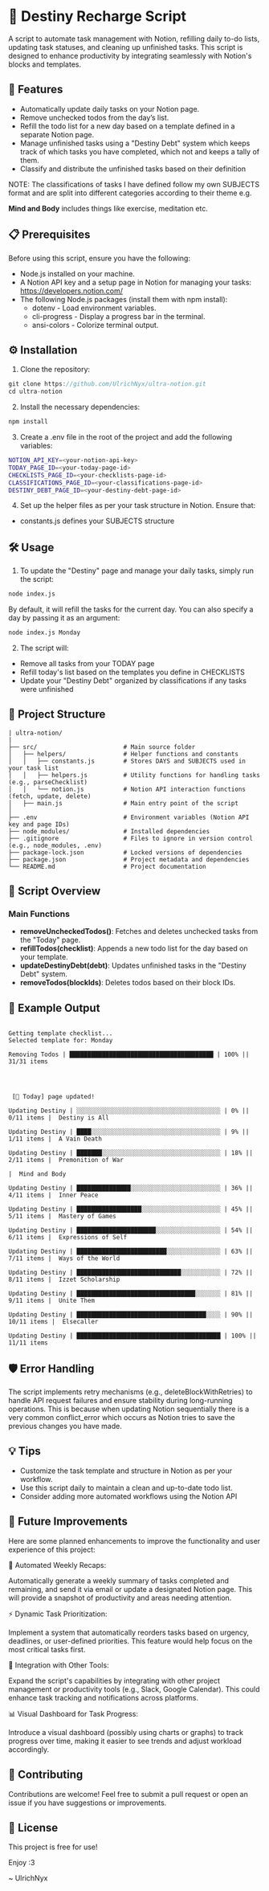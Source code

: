 # 📝 Destiny Recharge Script

A script to automate task management with Notion, refilling daily to-do lists, updating task statuses, and cleaning up unfinished tasks. This script is designed to enhance productivity by integrating seamlessly with Notion's blocks and templates.

## 🚀 Features

- Automatically update daily tasks on your Notion page.
- Remove unchecked todos from the day’s list.
- Refill the todo list for a new day based on a template defined in a separate Notion page.
- Manage unfinished tasks using a "Destiny Debt" system which keeps track of which tasks you have completed, which not and keeps a tally of them.
- Classify and distribute the unfinished tasks based on their definition

NOTE: The classifications of tasks I have defined follow my own SUBJECTS format and are split into different categories according to their theme e.g.

**Mind and Body** includes things like exercise, meditation etc.

## 📋 Prerequisites

Before using this script, ensure you have the following:

- Node.js installed on your machine.
- A Notion API key and a setup page in Notion for managing your tasks: https://developers.notion.com/
- The following Node.js packages (install them with npm install):
  - dotenv - Load environment variables.
  - cli-progress - Display a progress bar in the terminal.
  - ansi-colors - Colorize terminal output.

## ⚙️ Installation

1. Clone the repository:

```js
git clone https://github.com/UlrichNyx/ultra-notion.git
cd ultra-notion
```

2. Install the necessary dependencies:

```js
npm install
```

3. Create a .env file in the root of the project and add the following variables:

```bash
NOTION_API_KEY=<your-notion-api-key>
TODAY_PAGE_ID=<your-today-page-id>
CHECKLISTS_PAGE_ID=<your-checklists-page-id>
CLASSIFICATIONS_PAGE_ID=<your-classifications-page-id>
DESTINY_DEBT_PAGE_ID=<your-destiny-debt-page-id>
```

4. Set up the helper files as per your task structure in Notion. Ensure that:

- constants.js defines your SUBJECTS structure

## 🛠️ Usage

1. To update the "Destiny" page and manage your daily tasks, simply run the script:

```bash
node index.js
```

By default, it will refill the tasks for the current day. You can also specify a day by passing it as an argument:

```bash
node index.js Monday
```

2. The script will:

- Remove all tasks from your TODAY page
- Refill today's list based on the templates you define in CHECKLISTS
- Update your "Destiny Debt" organized by classifications if any tasks were unfinished

## 📂 Project Structure

```
| ultra-notion/
|
├── src/                        # Main source folder
│   ├── helpers/                # Helper functions and constants
│   │   ├── constants.js        # Stores DAYS and SUBJECTS used in your task list
│   │   ├── helpers.js          # Utility functions for handling tasks (e.g., parseChecklist)
│   │   └── notion.js           # Notion API interaction functions (fetch, update, delete)
│   ├── main.js                 # Main entry point of the script
│
├── .env                        # Environment variables (Notion API key and page IDs)
├── node_modules/               # Installed dependencies
├── .gitignore                  # Files to ignore in version control (e.g., node_modules, .env)
├── package-lock.json           # Locked versions of dependencies
├── package.json                # Project metadata and dependencies
└── README.md                   # Project documentation
```

## 📝 Script Overview

### Main Functions

- **removeUncheckedTodos()**: Fetches and deletes unchecked tasks from the "Today" page.
- **refillTodos(checklist)**: Appends a new todo list for the day based on your template.
- **updateDestinyDebt(debt)**: Updates unfinished tasks in the "Destiny Debt" system.
- **removeTodos(blockIds)**: Deletes todos based on their block IDs.

## 🎨 Example Output

```

Getting template checklist...
Selected template for: Monday

Removing Todos | ████████████████████████████████████████ | 100% || 31/31 items




 [🎁 Today] page updated!

Updating Destiny | ░░░░░░░░░░░░░░░░░░░░░░░░░░░░░░░░░░░░░░░░ | 0% || 0/11 items |  Destiny is All

Updating Destiny | ████░░░░░░░░░░░░░░░░░░░░░░░░░░░░░░░░░░░░ | 9% || 1/11 items |  A Vain Death

Updating Destiny | ███████░░░░░░░░░░░░░░░░░░░░░░░░░░░░░░░░░ | 18% || 2/11 items |  Premonition of War

|  Mind and Body

Updating Destiny | ███████████████░░░░░░░░░░░░░░░░░░░░░░░░░ | 36% || 4/11 items |  Inner Peace

Updating Destiny | ██████████████████░░░░░░░░░░░░░░░░░░░░░░ | 45% || 5/11 items |  Mastery of Games

Updating Destiny | ██████████████████████░░░░░░░░░░░░░░░░░░ | 54% || 6/11 items |  Expressions of Self

Updating Destiny | █████████████████████████░░░░░░░░░░░░░░░ | 63% || 7/11 items |  Ways of the World

Updating Destiny | █████████████████████████████░░░░░░░░░░░ | 72% || 8/11 items |  Izzet Scholarship

Updating Destiny | █████████████████████████████████░░░░░░░ | 81% || 9/11 items |  Unite Them

Updating Destiny | ████████████████████████████████████░░░░ | 90% || 10/11 items |  Elsecaller

Updating Destiny | ████████████████████████████████████████ | 100% || 11/11 items
```

## 🛡️ Error Handling

The script implements retry mechanisms (e.g., deleteBlockWithRetries) to handle API request failures and ensure stability during long-running operations.
This is because when updating Notion sequentially there is a very common conflict_error which occurs as Notion tries to save the previous changes you have made.

## 💡 Tips

- Customize the task template and structure in Notion as per your workflow.
- Use this script daily to maintain a clean and up-to-date todo list.
- Consider adding more automated workflows using the Notion API

## 🔮 Future Improvements

Here are some planned enhancements to improve the functionality and user experience of this project:

📅 Automated Weekly Recaps:

Automatically generate a weekly summary of tasks completed and remaining, and send it via email or update a designated Notion page. This will provide a snapshot of productivity and areas needing attention.

⚡ Dynamic Task Prioritization:

Implement a system that automatically reorders tasks based on urgency, deadlines, or user-defined priorities. This feature would help focus on the most critical tasks first.

🔗 Integration with Other Tools:

Expand the script's capabilities by integrating with other project management or productivity tools (e.g., Slack, Google Calendar). This could enhance task tracking and notifications across platforms.

📊 Visual Dashboard for Task Progress:

Introduce a visual dashboard (possibly using charts or graphs) to track progress over time, making it easier to see trends and adjust workload accordingly.

## 🤝 Contributing

Contributions are welcome! Feel free to submit a pull request or open an issue if you have suggestions or improvements.

## 📄 License

This project is free for use!

Enjoy :3

~ UlrichNyx
